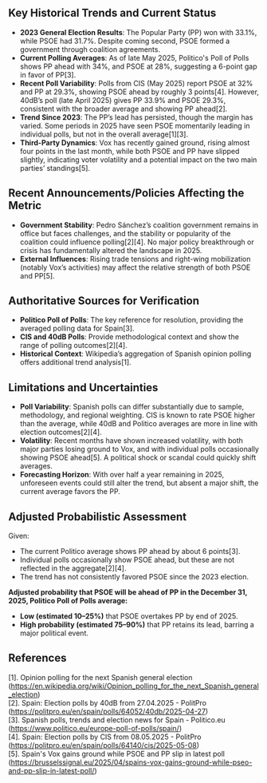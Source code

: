 ## Key Historical Trends and Current Status

- **2023 General Election Results**: The Popular Party (PP) won with 33.1%, while PSOE had 31.7%. Despite coming second, PSOE formed a government through coalition agreements.
- **Current Polling Averages**: As of late May 2025, Politico's Poll of Polls shows PP ahead with 34%, and PSOE at 28%, suggesting a 6-point gap in favor of PP[3].
- **Recent Poll Variability**: Polls from CIS (May 2025) report PSOE at 32% and PP at 29.3%, showing PSOE ahead by roughly 3 points[4]. However, 40dB’s poll (late April 2025) gives PP 33.9% and PSOE 29.3%, consistent with the broader average and showing PP ahead[2].
- **Trend Since 2023**: The PP’s lead has persisted, though the margin has varied. Some periods in 2025 have seen PSOE momentarily leading in individual polls, but not in the overall average[1][3].
- **Third-Party Dynamics**: Vox has recently gained ground, rising almost four points in the last month, while both PSOE and PP have slipped slightly, indicating voter volatility and a potential impact on the two main parties’ standings[5].

## Recent Announcements/Policies Affecting the Metric

- **Government Stability**: Pedro Sánchez’s coalition government remains in office but faces challenges, and the stability or popularity of the coalition could influence polling[2][4]. No major policy breakthrough or crisis has fundamentally altered the landscape in 2025.
- **External Influences**: Rising trade tensions and right-wing mobilization (notably Vox’s activities) may affect the relative strength of both PSOE and PP[5].

## Authoritative Sources for Verification

- **Politico Poll of Polls**: The key reference for resolution, providing the averaged polling data for Spain[3].
- **CIS and 40dB Polls**: Provide methodological context and show the range of polling outcomes[2][4].
- **Historical Context**: Wikipedia’s aggregation of Spanish opinion polling offers additional trend analysis[1].

## Limitations and Uncertainties

- **Poll Variability**: Spanish polls can differ substantially due to sample, methodology, and regional weighting. CIS is known to rate PSOE higher than the average, while 40dB and Politico averages are more in line with election outcomes[2][4].
- **Volatility**: Recent months have shown increased volatility, with both major parties losing ground to Vox, and with individual polls occasionally showing PSOE ahead[5]. A political shock or scandal could quickly shift averages.
- **Forecasting Horizon**: With over half a year remaining in 2025, unforeseen events could still alter the trend, but absent a major shift, the current average favors the PP.

## Adjusted Probabilistic Assessment

Given:
- The current Politico average shows PP ahead by about 6 points[3].
- Individual polls occasionally show PSOE ahead, but these are not reflected in the aggregate[2][4].
- The trend has not consistently favored PSOE since the 2023 election.

**Adjusted probability that PSOE will be ahead of PP in the December 31, 2025, Politico Poll of Polls average:**
- **Low (estimated 10–25%)** that PSOE overtakes PP by end of 2025.
- **High probability (estimated 75–90%)** that PP retains its lead, barring a major political event.

## References

[1]. Opinion polling for the next Spanish general election (https://en.wikipedia.org/wiki/Opinion_polling_for_the_next_Spanish_general_election)  
[2]. Spain: Election polls by 40dB from 27.04.2025 - PolitPro (https://politpro.eu/en/spain/polls/64052/40db/2025-04-27)  
[3]. Spanish polls, trends and election news for Spain - Politico.eu (https://www.politico.eu/europe-poll-of-polls/spain/)  
[4]. Spain: Election polls by CIS from 08.05.2025 - PolitPro (https://politpro.eu/en/spain/polls/64140/cis/2025-05-08)  
[5]. Spain's Vox gains ground while PSOE and PP slip in latest poll (https://brusselssignal.eu/2025/04/spains-vox-gains-ground-while-pseo-and-pp-slip-in-latest-poll/)